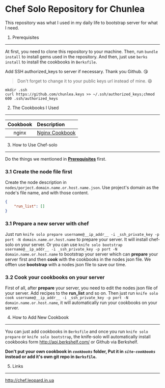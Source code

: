 Chef Solo Repository for Chunlea
================================

This repository was what I used in my daily life to bootstrap server for what I need. 

1. Prerequisites
----------------
At first, you need to clone this repository to your machine.
Then, run `bundle install` to install gems used in the repository.
And then, just use `berks install` to install the cookbooks in `Berksfile`.

Add SSH authorized_keys to server if necessary. Thank you Github. :kissing_heart:
> Don't forget to change it to your public keys url instead of mine.  :smile:
```
mkdir .ssh
curl https://github.com/chunlea.keys >> ~/.ssh/authorized_keys;chmod 600 .ssh/authorized_keys
```

2. The Cookbooks I Used
-----------------------

|Cookbook       | Description          
|:-------------:|:--------------
|nginx          | [Nginx Cookbook](https://github.com/opscode-cookbooks/nginx) 

3. How to Use Chef-solo
-----------------------
Do the things we mentioned in [**Prerequisites**](#) first.

### 3.1 Create the node file first
Create the node description in `nodes/porject.domain.name.or.host.name.json`. Use project's domain as the node's file name, and with those content.
```json
{
    "run_list": []
}
```


### 3.1 Prepare a new server with chef
Just run `knife solo prepare username@__ip_addr__ -i _ssh_private_key -p port -N domain.name.or.host.name` to prepare your server. It will install chef-solo on your server.
Or you can use `knife solo bootstrap username@__ip_addr__ -i _ssh_private_key -p port -N domain.name.or.host.name` to bootstrap your server which can **prepare** your server first and then **cook** with the cookbooks in the nodes json file.
We offten use **bootstrap** with a nodes json file to save our time.

### 3.2 Cook your cookbooks on your server
First of all, after **prepare** your server, you need to edit the nodes json file of your server.
Add recipes to the **run_list** and so on.
Then just run `knife solo cook username@__ip_addr__ -i _ssh_private_key -p port -N domain.name.or.host.name`, it will automatically run your cookbooks on your server.

4. How to Add New Cookbook
--------------------------
You can just add cookbooks in `Berksfile` and once you run `knife solo prepare` or `knife solo bootstrap`, the knife-solo will automatically install cookbooks form http://api.berkshelf.com/ or Github via Berkshelf.

**Don't put your own cookbook in *`cookbooks`* folder, Put it in *`site-cookbooks`* instead or add it's own git repo in `Berksfile`.**

5. Links
--------
http://chef.leopard.in.ua
